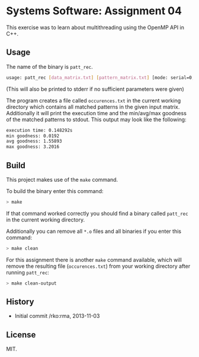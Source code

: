 Systems Software: Assignment 04
===============================

This exercise was to learn about multithreading using the OpenMP API in C++.


Usage
-----

The name of the binary is `patt_rec`.

```sh
usage: patt_rec [data_matrix.txt] [pattern_matrix.txt] [mode: serial=0, parallel=1] [nrOfThreads]
```

(This will also be printed to stderr if no sufficient parameters were given)

The program creates a file called `occurences.txt` in the current working directory which contains
all matched patterns in the given input matrix. Additionally it will print the execution time and
the min/avg/max goodness of the matched patterns to stdout. This output may look like the following:

```sh
execution time: 0.148292s
min goodness: 0.0192
avg goodness: 1.55893
max goodness: 3.2016
```


Build
-----

This project makes use of the `make` command.

To build the binary enter this command:

```sh
> make
```

If that command worked correctly you should find a binary called `patt_rec` in the current working directory.

Additionally you can remove all `*.o` files and all binaries if you enter this command:

```sh
> make clean
```

For this assignment there is another `make` command available, which will remove the resulting file (`occurences.txt`) from your working directory after running `patt_rec`:

```sh
> make clean-output
```


History
-------

* Initial commit /rko:rma, 2013-11-03


License
-------

MIT.
